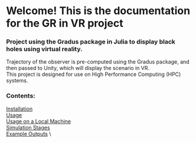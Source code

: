 # Welcome! This is the documentation for the GR in VR project

###  Project using the Gradus package in Julia to display black holes using virtual reality. 

Trajectory of the observer is pre-computed using the Gradus package, and then passed to Unity, which will display the scenario in VR. \
This project is designed for use on High Performance Computing (HPC) systems.


### Contents: 

[Installation](https://raichkel.github.io/GR_in_VR/installation.html) \
[Usage](https://raichkel.github.io/GR_in_VR/usage.html) \
[Usage on a Local Machine](https://raichkel.github.io/GR_in_VR/local_machine.html) \
[Simulation Stages](https://raichkel.github.io/GR_in_VR/simulation_stages.html) \
[Example Outputs](https://raichkel.github.io/GR_in_VR/features.html) \